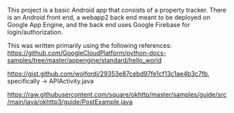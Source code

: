 This project is a basic Android app that consists of a property tracker. There is an Android front end, a 
webapp2 back end meant to be deployed on Google App Engine, and the back end uses Google Firebase for login/authorization.

This was written primarily using the following references:
https://github.com/GoogleCloudPlatform/python-docs-samples/tree/master/appengine/standard/hello_world

https://gist.github.com/wolfordj/29353e87cebd97fe1cf13c1ae4b3c7fb, specifically -> APIActivity.java

https://raw.githubusercontent.com/square/okhttp/master/samples/guide/src/main/java/okhttp3/guide/PostExample.java

